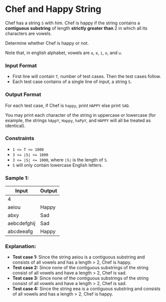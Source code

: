 # Chef and Happy String

Chef has a string `S` with him. Chef is happy if the string contains a **contiguous substring** of length **strictly greater than** 2 in which all its characters are vowels.

Determine whether Chef is happy or not.

Note that, in english alphabet, vowels are `a`, `e`, `i`, `o`, and `u`.

### Input Format
- First line will contain `T`, number of test cases. Then the test cases follow.
- Each test case contains of a single line of input, a string `S`.

### Output Format
For each test case, if Chef is `happy`, print `HAPPY` else print `SAD`.

You may print each character of the string in uppercase or lowercase (for example, the strings `hAppY`, `Happy`, `haPpY`, and `HAPPY` will all be treated as identical).

### Constraints
- `1 <= T <= 1000`
- `3 <= ∣S∣ <= 1000`
- `3 <= ∣S∣ <= 1000`, where `∣S∣` is the length of `S`.
- `S` will only contain lowercase English letters.

### Sample 1:
| Input       | Output      |
|-------------|-------------|
|4            |             |
| aeiou       | Happy       |
| abxy        | Sad         |
| aebcdefghij | Sad         |
| abcdeeafg   | Happy       |

### Explanation:
- **Test case 1:** Since the string aeiou is a contiguous substring and consists of all vowels and has a length > 2, Chef is happy.
- **Test case 2:** Since none of the contiguous substrings of the string consist of all vowels and have a length > 2, Chef is sad.
- **Test case 3:** Since none of the contiguous substrings of the string consist of all vowels and have a length > 2, Chef is sad.
- **Test case 4:** Since the string eea is a contiguous substring and consists of all vowels and has a length > 2, Chef is happy.